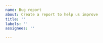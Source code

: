 ```yaml
---
name: Bug report
about: Create a report to help us improve
title: ''
labels: ''
assignees: ''

---
```


<!--

You MUST include relevant logfiles to debug your issue.

For instance: if the integration does not show up in the `+ Add Integration` list, then add any relevant lines you can find in `/config/home-assistant.log` after a full restart of your Home Assistant instance.

When you don't find any relevant logs, please increase your logging level and try again. To do this, add the following lines to your `/config/configuration.yaml`:

```
logger:
  default: debug
  logs:
    custom_components.huawei_solar: debug
```

-->
